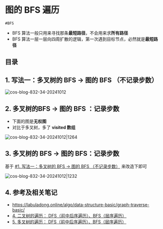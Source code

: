 
# 图的 BFS 遍历


`#BFS` 

- BFS 算法一般只用来寻找那条**最短路径**，不会用来求**所有路径**
- BFS 算法一层一层向四周扩散的逻辑，第一次遇到目标节点，必然就是**最短路径**


## 目录
<!-- toc -->
 ## 1. 写法一：多叉树的 BFS →  图的 BFS （不记录步数） 

![cos-blog-832-34-20241012](https://blog-1310531898.cos.ap-beijing.myqcloud.com/832-34-20241012/Pasted%20image%2020240915203402.png)

## 2. 多叉树的BFS → 图的 BFS ：记录步数

- 下面的图是**无权图**
- 对比于多叉树，多了 **visited 数组** 

![cos-blog-832-34-20241012|1264](https://blog-1310531898.cos.ap-beijing.myqcloud.com/832-34-20241012/Pasted%20image%2020240915204210.png)

## 3. 多叉树的 BFS → 图的 BFS：记录步数

基于 [#1. 写法一：多叉树的 BFS → 图的 BFS （不记录步数）](/post/y4JlGoPf.html#1-写法一多叉树的-BFS-→-图的-BFS-（不记录步数）) 来改造下即可

![cos-blog-832-34-20241012|1232](https://blog-1310531898.cos.ap-beijing.myqcloud.com/832-34-20241012/Pasted%20image%2020240915205022.png)

## 4. 参考及相关笔记

- https://labuladong.online/algo/data-structure-basic/graph-traverse-basic/
- [4. 二叉树的遍历： DFS（前中后序遍历）、BFS（层序遍历）](/post/tu8Ih6p2.html)
- [5. 多叉树的遍历： DFS（前中后序遍历）、BFS（层序遍历）](/post/sp4tGpi3.html)
